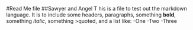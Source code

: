 #Read Me file 
##Sawyer and Angel T
his is a file to test out the markdown language. It is to include some headers, paragraphs, something **bold**, something _italic_, something >quoted, and a list like: 
-One 
-Two 
-Three
